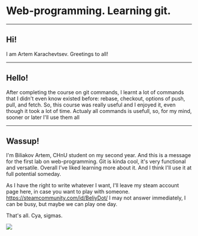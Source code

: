 # Web-programming. Learning git.

---

## Hi!
I am Artem Karachevtsev.
Greetings to all!

---

## Hello!
After completing the course on git commands, I learnt a lot of commands that I didn't even know existed before: rebase, checkout, options of push, pull, and fetch. So, this course was really useful and I enjoyed it, even though it took a lot of time. Actualy all commands is usefull, so, for my mind, sooner or later I'll use them all

---

## Wassup!

I'm Biliakov Artem, CHnU student on my second year. And this is a message for the first lab on web-programming. Git is kinda cool, it's very functional and versatile. Overall I've liked learning more about it. And I think I'll use it at full potential someday.

As I have the right to write whatever I want, I'll leave my steam account page here, in case you want to play with someone. https://steamcommunity.com/id/BeliyDot/
I may not answer immediately, I can be busy, but maybe we can play one day.

That's all. Cya, sigmas.

![](https://media1.tenor.com/m/58JYPZHgrg0AAAAd/sigma-patrick-bateman.gif)
